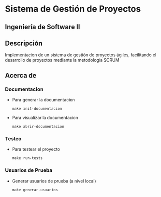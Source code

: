# Sistema de Gestión de Proyectos
## Ingeniería de Software II

## Descripción

Implementacion de un sistema de gestión de proyectos ágiles, 
facilitando el desarrollo de proyectos mediante la 
metodología SCRUM

## Acerca de
### Documentacion
- Para generar la documentacion


     ```make init-documentacion```

- Para visualizar la documentacion


    ```make abrir-documentacion```

### Testeo
- Para testear el proyecto


    ```make run-tests```

### Usuarios de Prueba
- Generar usuarios de prueba (a nivel local)
 

    ```make generar-usuarios```
